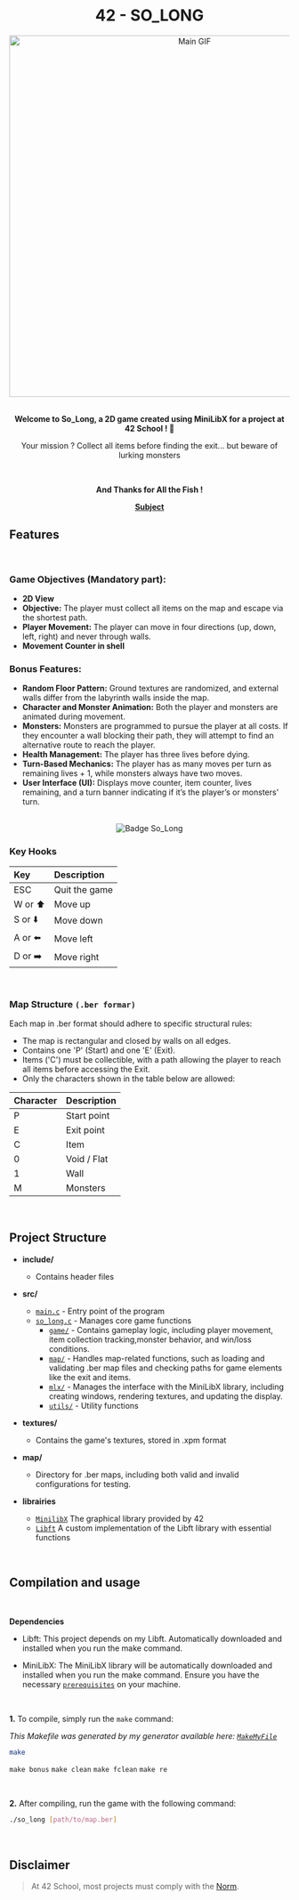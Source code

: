 <div align="center">
<h1>42 - SO_LONG</h1>
<img src="textures/screenshots/main.gif" alt="Main GIF" width="650" />

</br>
</br>

<strong>Welcome to So_Long, a 2D game created using MiniLibX for a project at 42 School  ! 🌟</strong>

<p>Your mission ? Collect all items before finding the exit... but beware of lurking monsters<p>

</br>

<p><strong>And Thanks for All the Fish !</strong></a></p>
<p><a href="https://github.com/MathysCogne/42_so_long/blob/main/subject/so_long.pdf"><strong>Subject</strong></a></p>

</div>

## Features

</br>
<div alignitems="center">

 
### Game Objectives (Mandatory part):

- **2D View**
- **Objective:** The player must collect all items on the map and escape via the shortest path.
- **Player Movement:** The player can move in four directions (up, down, left, right) and never through walls.
- **Movement Counter in shell** 

### Bonus Features:

- **Random Floor Pattern:** Ground textures are randomized, and external walls differ from the labyrinth walls inside the map.
- **Character and Monster Animation:** Both the player and monsters are animated during movement.
- **Monsters:** Monsters are programmed to pursue the player at all costs. If they encounter a wall blocking their path, they will attempt to find an alternative route to reach the player.
- **Health Management:** The player has three lives before dying.
- **Turn-Based Mechanics:** The player has as many moves per turn as remaining lives + 1, while monsters always have two moves.
- **User Interface (UI):** Displays move counter, item counter, lives remaining, and a turn banner indicating if it’s the player’s or monsters' turn.

</div>

</br>

<div align="center">
<img src="https://github.com/ayogun/42-project-badges/blob/main/badges/so_longm.png" alt="Badge So_Long" />
</div> 

### Key Hooks

| Key     | Description       |
|:--------|:-------------------
| ESC        | Quit the game  |
| W or ⬆️     | Move up        |
| S or ⬇️     | Move down      |
| A or ⬅️     | Move left      |
| D or ➡️     | Move right     |

</br>

### Map Structure `(.ber formar)`

Each map in .ber format should adhere to specific structural rules:
   - The map is rectangular and closed by walls on all edges.
   - Contains one 'P' (Start) and one 'E' (Exit).
   - Items ('C') must be collectible, with a path allowing the player to reach all items before accessing the Exit.
   - Only the characters shown in the table below are allowed:

| Character | Description   |
|:--------|:-----------------
| P       | Start point     |
| E       | Exit point      |
| C       | Item            |
| 0       | Void / Flat     |
| 1       | Wall            |
| M       | Monsters        |


</br>

## Project Structure

- **include/**
  -  Contains header files

- **src/**
   - [`main.c`](./src/main.c) - Entry point of the program
   - [`so_long.c`](./src/so_long.c) - Manages core game functions
      - [`game/`](./src/game/) - Contains gameplay logic, including player movement, item collection tracking,monster behavior, and win/loss conditions.
      - [`map/`](./src/map/) - Handles map-related functions, such as loading and validating .ber map files and checking paths for game elements like the exit and items.
      - [`mlx/`](./src/mlx/) - Manages the interface with the MiniLibX library, including creating windows, rendering textures, and updating the display.
      - [`utils/`](./src/utils/) - Utility functions

- **textures/**
   - Contains the game's textures, stored in .xpm format

- **map/**
   - Directory for .ber maps, including both valid and invalid configurations for testing.

- **librairies**
   -  [`MinilibX`](https://harm-smits.github.io/42docs/libs/minilibx) The graphical library provided by 42
   -  [`Libft`](https://github.com/MathysCogne/MyLibft_GNL_Printf) A custom implementation of the Libft library with essential functions



</br>

## Compilation and usage
</br>

**Dependencies**

- Libft: This project depends on my Libft. Automatically downloaded and installed when you run the make command.

- MiniLibX: The MiniLibX library will be automatically downloaded and installed when you run the make command. Ensure you have the necessary [`prerequisites`](https://harm-smits.github.io/42docs/libs/minilibx/getting_started.html) on your machine.
</br>

**1.** To compile, simply run the `make` command:

*This Makefile was generated by my generator available here: [`MakeMyFile`](https://github.com/MathysCogne/Make_My_File-42)*
```bash
make
```
``make bonus``
``make clean``
``make fclean``
``make re``

</br>

**2.** After compiling, run the game with the following command:

```bash
./so_long [path/to/map.ber]
```

</br>


## Disclaimer
> At 42 School, most projects must comply with the [Norm](https://github.com/42School/norminette/blob/master/pdf/en.norm.pdf).
